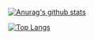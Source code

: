 [![Anurag's github stats](https://github-readme-stats.vercel.app/api?username=imHui77&show_icons=true&theme=dark)](https://github.com/anuraghazra/github-readme-stats)

[![Top Langs](https://github-readme-stats.vercel.app/api/top-langs/?username=imHui77)](https://github.com/anuraghazra/github-readme-stats)

<!--START_SECTION:waka-->
<!--END_SECTION:waka-->
